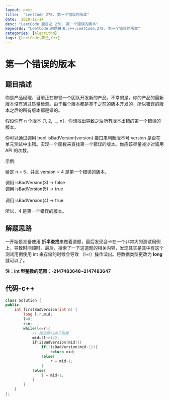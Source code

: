 ```yaml
---
layout: post
title:  "LeetCode 278. 第一个错误的版本"
date:  2018-12-14
desc: "LeetCode 题目之 278. 第一个错误的版本"
keywords: "LeetCode,刷题算法,c++,LeetCode,278. 第一个错误的版本"
categories: [Algorithm]
tags: [LeetCode,算法,C++]
---
```

# 第一个错误的版本

## 题目描述

你是产品经理，目前正在带领一个团队开发新的产品。不幸的是，你的产品的最新版本没有通过质量检测。由于每个版本都是基于之前的版本开发的，所以错误的版本之后的所有版本都是错的。

假设你有 n 个版本 [1, 2, ..., n]，你想找出导致之后所有版本出错的第一个错误的版本。

你可以通过调用 bool isBadVersion(version) 接口来判断版本号 version 是否在单元测试中出错。实现一个函数来查找第一个错误的版本。你应该尽量减少对调用 API 的次数。

示例:

给定 n = 5，并且 version = 4 是第一个错误的版本。

调用 isBadVersion(3) -> false<br />
调用 isBadVersion(5) -> true<br /><br />
调用 isBadVersion(4) -> true<br />

所以，4 是第一个错误的版本。

## 解题思路

一开始是准备使用 **折半查找**来做着道题，最后发现会卡在一个非常大的测试用例上，导致时间超时。最后，搜索了一下这道题的相关内容，发现其实是其中有这个测试用例使用 int 来存储的时候会导致 （l+r）操作溢出。将数据类型更改为 **long** 就可以了。

**注：int 型整数的范围：-2147483648~2147483647**

## 代码-c++

```cpp
class Solution {
public:
    int firstBadVersion(int n) {
        long l,r,mid;
        l=0;
        r=n;
        while(l<=r){
            // 除法默认向下取整
            mid=(l+r)/2;
            if(isBadVersion(mid)){
                if(!isBadVersion(mid-1)){
                    return mid;
                }else{
                    r = mid-1;
                }
            }else{
                l = mid+1;
            }
        }
    }
};
```
